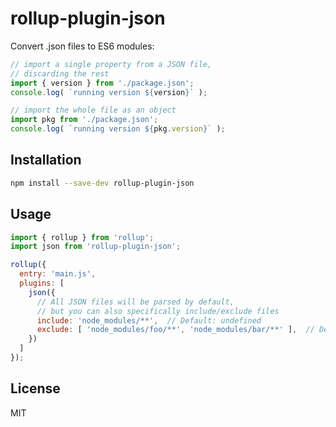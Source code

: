 # rollup-plugin-json

Convert .json files to ES6 modules:

```js
// import a single property from a JSON file,
// discarding the rest
import { version } from './package.json';
console.log( `running version ${version}` );

// import the whole file as an object
import pkg from './package.json';
console.log( `running version ${pkg.version}` );
```


## Installation

```bash
npm install --save-dev rollup-plugin-json
```


## Usage

```js
import { rollup } from 'rollup';
import json from 'rollup-plugin-json';

rollup({
  entry: 'main.js',
  plugins: [
    json({
      // All JSON files will be parsed by default,
      // but you can also specifically include/exclude files
      include: 'node_modules/**',  // Default: undefined
      exclude: [ 'node_modules/foo/**', 'node_modules/bar/**' ],  // Default: undefined
    })
  ]
});
```


## License

MIT
